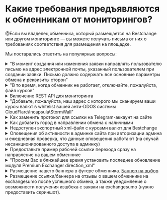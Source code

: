 # Какие требования предъявляются к обменникам от мониторингов?

@Если вы владелец обменника, который размещается на Bestchange или другом мониторинге — вы можете получать письма от них о требованиях соответствия для размещения на площадке.

Мы постарались ответить на популярные вопросы:

<details>

<summary>"В момент создания или изменения заявки направлять пользователю письмо на адрес электронной почты, указанный пользователем при создании заявки. Письмо должно содержать все основные параметры обмена и реквизиты сторон"</summary>

Вы можете настроить отправку реквизитов в E-mail шаблоне (раздел "**Сообщения**"), добавив в нужную строку шорткод **\[to\_account]** (или по кнопке шорткода "**Счет мерчанта**"). Настройте отправку писем по [инструкции](https://premium.gitbook.io/rukovodstvo-polzovatelya/osnovnye-nastroiki/uvedomleniya/opovesheniya-po-e-mail).

<mark style="background-color:red;">**Для версии 2.5:**</mark>\
выберите, когда запрашивать реквизиты у мерчанта в разделе "**Настройки обменника**" -> "**Основные настройки**". Выберите вариант "**При создании заявки**"

![](<../../.gitbook/assets/image (1183).png>)

\
<mark style="background-color:red;">**Для версии 2.4:**</mark>\
Пользователю будет отправлено 2 письма - письмо о создании заявки и письмо с реквизитами для оплаты (необходимо настроить оба шаблона)

![](<../../.gitbook/assets/image (1364).png>)![](<../../.gitbook/assets/image (1365).png>)

</details>

<details>

<summary>"В то время, когда обменник не работает, отключайте, пожалуйста, файл курсов"</summary>

Создайте режим в разделе "**Режим тех.обслуживания**" и в настройках режима настройте отображение XML-файла

![](<../../.gitbook/assets/image (1020).png>)

</details>

<details>

<summary>Включение REST API для мониторинга</summary>

## Предыдущая версия API

Активируйте модуль "**Партнерская программа API**" в разделе "**Модули**"

<img src="../../.gitbook/assets/image (1128).png" alt="" data-size="original">

\
Включите опцию "**Работать с REST API (ppapi)**" в настройках профиля пользователя\
![](<../../.gitbook/assets/image (1302).png>)

## Актуальная версия API

### [Документация по API](https://premium.gitbook.io/main/api-premium-exchanger/api-v1)

Активируйте модуль "**API**" в разделе "**Модули**"

![](<../../.gitbook/assets/image (661).png>)

В разделе "**API - Настройки**" установите опции согласно скриншоту ниже

![](<../../.gitbook/assets/image (662).png>)

Включите опцию "**Работать с REST API**" в настройках профиля пользователя, для которого будут выданы ключи

![](<../../.gitbook/assets/image (660).png>)

После этого пользователь сможет [самостоятельно выпустить ключи](https://premium.gitbook.io/main/api-premium-exchanger/api-v1#poluchenie-api-klyuchei-cherez-lichnyi-kabinet-polzovatelya) для доступа к API обменника.

</details>

<details>

<summary>"Добавьте, пожалуйста, наш адрес с которого мы сканируем ваши курсы валют в whitelist вашей анти-DDOS системы CloudFlare\Incapsula\StormWall"</summary>

Приводим пример для Cloudflare.\
\
Зайдите в раздел "**Security** ➔ **WAF**" в ЛК Cloudflare, затем перейдите на вкладку "**Tools**" и укажите необходимые IP-адреса (выберите действие **Allow**). \
![](<../../.gitbook/assets/image (2185).png>)

Сохраните настройки.

![](<../../.gitbook/assets/image (2186).png>)\


</details>

<details>

<summary>Как заменить протокол для ссылки на Telegram-аккаунт на сайте</summary>

Протокол можно поменять только через код, заменив **https://t.me/** на **tg://resolve?domain=** в файле`wp-content/themes/имя_темы/header.php`\
\
До замены:\
![](<../../.gitbook/assets/изображение (84).png>)

После замены:\
![](<../../.gitbook/assets/изображение (21).png>)

</details>

<details>

<summary>Как добавить город в направлении обмена с наличными</summary>

### XML-файл

Добавьте города в разделе "**Города**" и задействуйте их в направлении обмена

![](<../../.gitbook/assets/image (926).png>)

В поле "**Метки для параметра param**" укажите параметры в соответствии с [требованиями Bestchange](https://www.bestchange.ru/wiki/rates.html)

![](<../../.gitbook/assets/image (1173).png>)

После этого информация будет отображать в вашем XML-файле

![](<../../.gitbook/assets/image (1125).png>)

### Письмо по E-mail

В разделе "**Направления обмена**" -> направление обмена с наличными, вкладка "**Шаблон направления обмена**" укажите текст для шаблона с шорткодом "**Город**"

![](<../../.gitbook/assets/image (964).png>)

Затем в разделе "**Сообщения**" -> "**E-mail шаблоны**" для статуса "Новая заявка" добавьте шорткод "**Шаблон направления обмена**".

![](<../../.gitbook/assets/image (1113).png>)

Текст из поля "**Шаблон направления обмена**" будет отображаться в письме

</details>

<details>

<summary>Недоступен экспортный xml-файл с курсами валют для Bestchange</summary>

При недоступности файла добавьте IP-адрес BestChange в панели управления CloudFlare.

### Старая версия личного кабинета Cloudflare

1. Найдите опцию "**Bot Fight Mode**" в разделе "**Security**" ➔ "**Bots**" и активируйте опцию.

<figure><img src="../../.gitbook/assets/image (120).png" alt=""><figcaption></figcaption></figure>

2. В разделе "**Security**" ➔ "**WAF**" ➔ "**Tools**" создайте правило с IP-адресом <mark style="color:red;">**`162.19.29.225`**</mark> и выберите действие "**Allow**". Сохраните правило.

<figure><img src="../../.gitbook/assets/image (121).png" alt=""><figcaption></figcaption></figure>

3. Добавленное правило будет отображаться следующим образом:

<figure><img src="../../.gitbook/assets/image (122).png" alt=""><figcaption></figcaption></figure>

### Новая версия личного кабинета Cloudflare

1. Перейдите в раздел "**Security**" ➔ "**Settings**" ➔ "**Bot traffic**".

<figure><img src="../../.gitbook/assets/image (127).png" alt=""><figcaption></figcaption></figure>

2. Активируйте опцию "**Bot fight mode**".

<figure><img src="../../.gitbook/assets/image (128).png" alt=""><figcaption></figcaption></figure>

3. Добавьте новое правило (IP access rules) в разделе "**Security**" ➔ "**Security rules**".

<figure><img src="../../.gitbook/assets/image (124).png" alt=""><figcaption></figcaption></figure>

4. Укажите IP-адрес <mark style="color:red;">**`162.19.29.225`**</mark> в создаваемом правиле и выберите действие "**Allow**". Сохраните правило.

<figure><img src="../../.gitbook/assets/image (125).png" alt=""><figcaption></figcaption></figure>

5. Добавленное правило будет отображаться следующим образом:

<figure><img src="../../.gitbook/assets/image (126).png" alt=""><figcaption></figcaption></figure>

После этих настроек доступ к xml-файлу будет открыт.

</details>

<details>

<summary>Оповещения об активности в админке сайта при авторизации админа и ежедневная проверка, что данные оповещения работают (на случай несанкционированного доступа в админку)</summary>

У Вас должен быть включен и настроен шаблон в разделе "**Сообщения**" → "**E-mail шаблоны**" → "**Уведомить о входе пользователя в ЛК**".

![](<../../.gitbook/assets/image (2167).png>)

Затем в админке в разделе "**Пользователи**" (выбрать пользователя, об авторизации которого вы хотите получать уведомления) → установите "**Да**" для параметра "**Уведомление при авторизации (E-mail)**"

![](<../../.gitbook/assets/image (2168).png>)

Аналогичные уведомления можно включить для отправки в [Telegram](https://premium.gitbook.io/main/osnovnye-nastroiki/uvedomleniya-administratoram-i-klientam/uvedomleniya-v-telegram) и по SMS

</details>

<details>

<summary>Предоставьте пример рабочей ссылки перехода сразу на направление на вашем обменнике</summary>

Должны быть настроены следующие пункты:\
• коды валют для XML-файла соответствуют стандартам\
• включен модуль "**Редирект на направление обмена**"\
• параметры для вашего обменника передаются от Bestchange (если это не так - обратитесь в техническую поддержку мониторинга и попросите их включить передачу данных)\
![](<../../.gitbook/assets/image (1553).png>)

</details>

<details>

<summary>"Просим Вас в ближайшее время установить последнее обновление модуля Premium Exchanger direction_xml"</summary>

Вам необходимо обновить модуль на сервере для корректной работы сервиса BestChange с вашим экспортным xml-файлом.

1. [Скачайте](https://premiumexchanger.com/uscripts/) дистрибутив с обновлением скрипта под вашу версию скрипта (версия PHP не имеет значения — скачайте любой архив вашей версии).

<figure><img src="../../.gitbook/assets/image (2220).png" alt=""><figcaption></figcaption></figure>

2. Деактивируйте модуль "**Настройка вывода направлений обмена в XML/TXT файле**" в разделе "**Модули**".

<figure><img src="../../.gitbook/assets/image (2221).png" alt=""><figcaption></figcaption></figure>

3. Зайдите в панель ISP Manager под пользователем, созданным для сайта, перейдите в раздел "**Сайты**", выберите нужный сайт и перейдите в раздел "**Файлы сайта**".

<figure><img src="../../.gitbook/assets/image (2218).png" alt=""><figcaption></figcaption></figure>

4. Разархивируйте скачанный ранее архив с обновлением скрипта. Загрузите папку **`direction_xml`**  с заменой существующих файлов на сервер.\
   Путь к папке: <mark style="color:orange;">**`wp-content/plugins/premiumbox/moduls/`**</mark>

<figure><img src="../../.gitbook/assets/image (2219).png" alt=""><figcaption></figcaption></figure>

5. Активируйте модуль "**Настройка вывода направлений обмена в XML/TXT файле**" в разделе "**Модули**".

</details>

<details>

<summary>Размещение нашего баннера в футере обменника. <a href="https://exchangesumo.com/dobavlenie-obmennogo-punkta/">Баннер на выбор</a></summary>

В разделе "**Партнеры**" в панели администратора можно активировать баннер\
![](<../../.gitbook/assets/image (1185).png>)

Если нужного баннера нет в списке, то в разделе "**Партнеры**" нажмите пункт "**Добавить**"​\
![](<../../.gitbook/assets/изображение (188).png>)

Укажите название и добавьте ссылку на партнера, а также загрузите его баннер/картинку\
![](<../../.gitbook/assets/изображение (82).png>)

​К примеру, мониторинг просит разместить вас его баннер: _**"Будем признательны за размещение нашего баннера \<img src="`https://e-mon.ru/b88x31.png`" аlt="Выгодный курс обмена валют" title="Выгодный курс обмена валют" border="0">\</а>"**_&#x20;

`https://e-mon.ru/b88x31.png` - это баннер партнера, который вам необходимо скачать на компьютер и загрузить его в окне, указанном выше

</details>

<details>

<summary>Размещение ссылки/баннера на отзывы о вашем обменнике на exchangesumo после успешного обмена, а также уведомление о возможности получения кэшбека с заявки на exchangesumo (нужно предоставить скриншот).</summary>

В "**Шаблонах направлений обмена валют**" напишите необходимый текст и добавьте ссылку на страницу с отзывами для статуса "**Выполненная заявка**"\
![](<../../.gitbook/assets/image (1049).png>)

</details>
